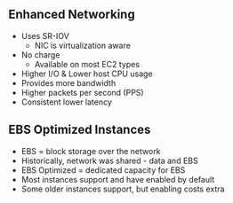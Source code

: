 
## Enhanced Networking

- Uses SR-IOV
	- NIC is virtualization aware
- No charge
	- Available on most EC2 types
- Higher I/O & Lower host CPU usage
- Provides more bandwidth
- Higher packets per second (PPS)
- Consistent lower latency

## EBS Optimized Instances

- EBS = block storage over the network
- Historically, network was shared - data and EBS
- EBS Optimized = dedicated capacity for EBS
- Most instances support and have enabled by default
- Some older instances support, but enabling costs extra